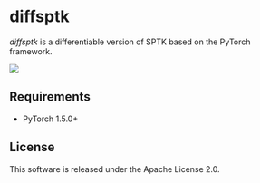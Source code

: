 diffsptk
========
*diffsptk* is a differentiable version of SPTK based on the PyTorch framework.

[![](http://img.shields.io/badge/license-Apache%202.0-green.svg)](https://github.com/sp-nitech/diffsptk/blob/master/LICENSE)


Requirements
------------
- PyTorch 1.5.0+


License
-------
This software is released under the Apache License 2.0.
